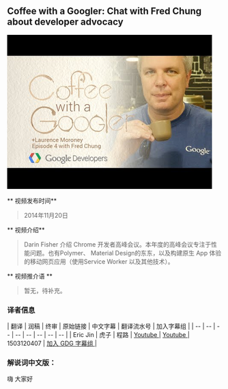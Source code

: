 ## Coffee with a Googler: Chat with Fred Chung about developer advocacy

![video_screenshot](images/KDb4SyFtylU.jpg)

** 视频发布时间**
 
> 2014年11月20日

** 视频介绍**

> Darin Fisher 介绍 Chrome 开发者高峰会议。本年度的高峰会议专注于性能问题。也有Polymer、 Material Design的东东，以及构建原生 App 体验的移动网页应用（使用Service Worker 以及其他技术）。

** 视频推介语 **

>  暂无，待补充。


### 译者信息

| 翻译 | 润稿 | 终审 | 原始链接 | 中文字幕 |  翻译流水号  |  加入字幕组  |
| -- | -- | -- | -- | -- |  -- | -- | -- |
| Eric Jin | 虎子 | 程路 | [ Youtube ]( https://www.youtube.com/watch?v=lboyR-A1woU )  |  [ Youtube ]( https://www.youtube.com/watch?v=RhiPJByIMrM ) | 1503120407 | [ 加入 GDG 字幕组 ]( http://www.gfansub.com/join_translator )  |



### 解说词中文版：

嗨  大家好
